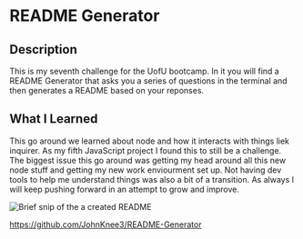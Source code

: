 # README Generator

## Description

This is my seventh challenge for the UofU bootcamp. In it you will find a README Generator that asks you a series of questions in the terminal and then generates a README based on your reponses.

## What I Learned

This go around we learned about node and how it interacts with things liek inquirer. As my fifth JavaScript project I found this to still be a challenge. The biggest issue this go around was getting my head around all this new node stuff and getting my new work enviourment set up. Not having dev tools to help me understand things was also a bit of a transition. As always I will keep pushing forward in an attempt to grow and improve.

<img src="assets/images/weatherDashboardPreview.jpg" alt="Brief snip of the a created README">

https://github.com/JohnKnee3/README-Generator
